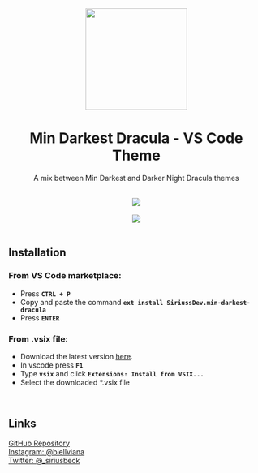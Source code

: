 <div align="center">

<img src="https://github.com/pySiriusDev/min-darkest-dracula-vscode/raw/HEAD/assets/icon.png" width="200" />

# Min Darkest Dracula - VS Code Theme

A mix between Min Darkest and Darker Night Dracula themes

<br />

<img src="https://github.com/pySiriusDev/min-darkest-dracula-vscode/raw/HEAD/assets/preview_01.png" />
<br />
<br />
<img src="https://github.com/pySiriusDev/min-darkest-dracula-vscode/raw/HEAD/assets/preview_02.png" />

</div>

<br />

## Installation

### From VS Code marketplace:
- Press **`CTRL + P`**
- Copy and paste the command **`ext install SiriussDev.min-darkest-dracula`**
- Press **`ENTER`**<br>

### From .vsix file:
- Download the latest version [here](https://github.com/pySiriusDev/min-darkest-dracula-vscode/releases/latest).
- In vscode press **`F1`**
- Type **`vsix`** and click **`Extensions: Install from VSIX...`**
- Select the downloaded *.vsix file

<br />

## Links
[GitHub Repository](https://github.com/pySiriusDev/min-darkest-dracula-vscode/blob/HEAD/README.md)<br>
[Instagram: @biellviana](https://instagram.com/biellviana)<br>
[Twitter: @\_siriusbeck](https://twitter.com/_siriusbeck)
